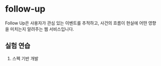 # follow-up
Follow Up은 사용자가 관심 있는 이벤트를 추적하고, 사건의 흐름이 현실에 어떤 영향을 미치는지 알려주는 웹 서비스입니다.

## 실험 연습
1. 스펙 기반 개발